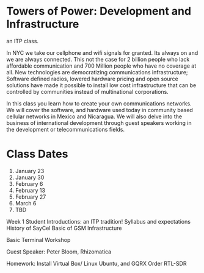 # Towers of Power: Development and Infrastructure
an ITP class.

In NYC we take our cellphone and wifi signals for granted.  Its always on and we are always connected. This not the case for 2 billion people who lack affordable communication and 700 Million people who have no coverage at all.  New technologies are democratizing communications infrastructure; Software defined radios, lowered hardware pricing and open source solutions have made it possible to install low cost infrastructure that can be controlled by communities instead of multinational corporations.  

In this class you learn how to create your own communications networks. We will cover the software, and hardware used today in community based cellular networks in Mexico and Nicaragua. We will also delve into the business of international development through guest speakers working in the development or telecommunications fields.  

# Class Dates
  1. January 23
  2. January 30
  3. February 6
  4. February 13
  5. February 27
  6. March 6
  7. TBD



Week 1
Student Introductions: an ITP tradition!
Syllabus and expectations
History of SayCel
Basic of GSM Infrastructure

Basic Terminal Workshop

Guest Speaker: Peter Bloom, Rhizomatica

Homework: Install Virtual Box/ Linux Ubuntu, and GQRX Order RTL-SDR

